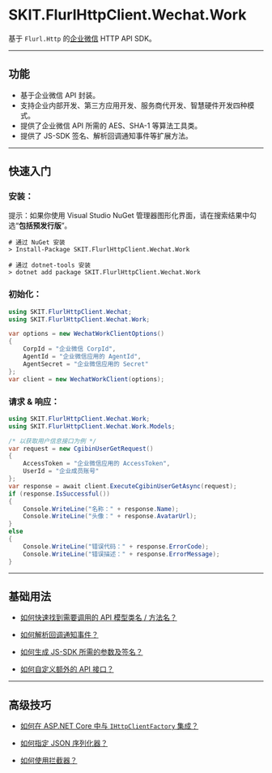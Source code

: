﻿# SKIT.FlurlHttpClient.Wechat.Work

基于 `Flurl.Http` 的[企业微信](https://work.weixin.qq.com/) HTTP API SDK。

---

## 功能

-   基于企业微信 API 封装。
-   支持企业内部开发、第三方应用开发、服务商代开发、智慧硬件开发四种模式。
-   提供了企业微信 API 所需的 AES、SHA-1 等算法工具类。
-   提供了 JS-SDK 签名、解析回调通知事件等扩展方法。

---

## 快速入门

### 安装：

提示：如果你使用 Visual Studio NuGet 管理器图形化界面，请在搜索结果中勾选“**包括预发行版**”。

```shell
# 通过 NuGet 安装
> Install-Package SKIT.FlurlHttpClient.Wechat.Work

# 通过 dotnet-tools 安装
> dotnet add package SKIT.FlurlHttpClient.Wechat.Work
```

### 初始化：

```csharp
using SKIT.FlurlHttpClient.Wechat;
using SKIT.FlurlHttpClient.Wechat.Work;

var options = new WechatWorkClientOptions()
{
    CorpId = "企业微信 CorpId",
    AgentId = "企业微信应用的 AgentId",
    AgentSecret = "企业微信应用的 Secret"
};
var client = new WechatWorkClient(options);
```

### 请求 & 响应：

```csharp
using SKIT.FlurlHttpClient.Wechat.Work;
using SKIT.FlurlHttpClient.Wechat.Work.Models;

/* 以获取用户信息接口为例 */
var request = new CgibinUserGetRequest()
{
    AccessToken = "企业微信应用的 AccessToken",
    UserId = "企业成员账号"
};
var response = await client.ExecuteCgibinUserGetAsync(request);
if (response.IsSuccessful())
{
    Console.WriteLine("名称：" + response.Name);
    Console.WriteLine("头像：" + response.AvatarUrl);
}
else
{
    Console.WriteLine("错误代码：" + response.ErrorCode);
    Console.WriteLine("错误描述：" + response.ErrorMessage);
}
```

---

## 基础用法

-   [如何快速找到需要调用的 API 模型类名 / 方法名？](./Basic_ModelDefinition.md)

-   [如何解析回调通知事件？](./Basic_EventDeserialization.md)

-   [如何生成 JS-SDK 所需的参数及签名？](./Basic_Parameters.md)

-   [如何自定义额外的 API 接口？](./Basic_Extensions.md)

---

## 高级技巧

-   [如何在 ASP.NET Core 中与 `IHttpClientFactory` 集成？](./Advanced_IHttpClientFactory.md)

-   [如何指定 JSON 序列化器？](./Advanced_JsonSerializer.md)

-   [如何使用拦截器？](./Advanced_Interceptor.md)
